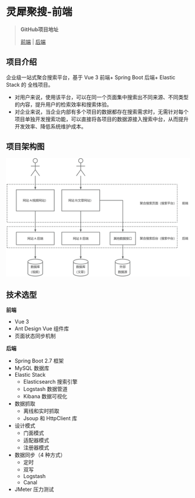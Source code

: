 # 灵犀聚搜-前端

> **GitHub项目地址**
>
> [前端](https://github.com/codehev/so-frontend) | [后端](https://github.com/codehev/so-backend)



## 项目介绍

企业级一站式聚合搜索平台，基于 Vue 3 前端+ Spring Boot 后端+ Elastic Stack 的 全栈项目。

- 对用户来说，使用该平台，可以在同一个页面集中搜索出不同来源、不同类型的内容，提升用户的检索效率和搜索体验。
- 对企业来说，当企业内部有多个项目的数据都存在搜索需求时，无需针对每个项目单独开发搜索功能，可以直接将各项目的数据源接入搜索中台，从而提升开发效率、降低系统维护成本。





## 项目架构图

![yuque_diagram](image/README/yuque_diagram.jpg)





## 技术选型



**前端**

- Vue 3
- Ant Design Vue 组件库
- 页面状态同步机制



**后端**

- Spring Boot 2.7 框架
- MySQL 数据库
- Elastic Stack 
  - Elasticsearch 搜索引擎
  - Logstash 数据管道
  - Kibana 数据可视化
- 数据抓取
  - 离线和实时抓取
  - Jsoup 和 HttpClient 库
- 设计模式 
  - 门面模式
  - 适配器模式
  - 注册器模式
- 数据同步（4 种方式） 
  - 定时
  - 双写
  - Logstash
  - Canal
- JMeter 压力测试
